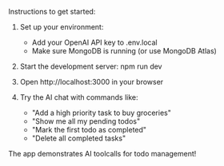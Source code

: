 
Instructions to get started:

1. Set up your environment:
   - Add your OpenAI API key to .env.local
   - Make sure MongoDB is running (or use MongoDB Atlas)

2. Start the development server:
   npm run dev

3. Open http://localhost:3000 in your browser

4. Try the AI chat with commands like:
   - "Add a high priority task to buy groceries"
   - "Show me all my pending todos"
   - "Mark the first todo as completed"
   - "Delete all completed tasks"

The app demonstrates AI toolcalls for todo management!

